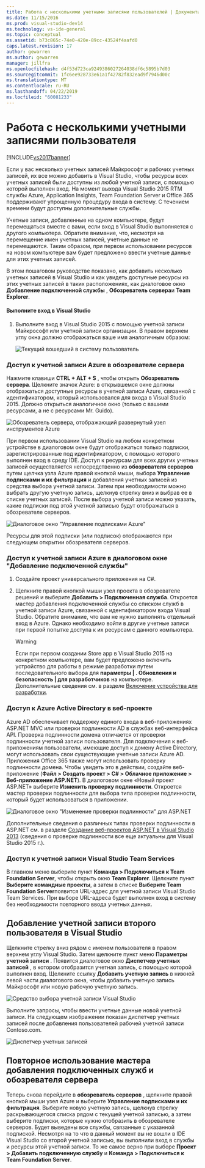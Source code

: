 ```yaml
---
title: Работа с несколькими учетными записями пользователей | Документы Майкрософт
ms.date: 11/15/2016
ms.prod: visual-studio-dev14
ms.technology: vs-ide-general
ms.topic: conceptual
ms.assetid: b73c865c-74e0-420e-89cc-43524f4aafd0
caps.latest.revision: 17
author: gewarren
ms.author: gewarren
manager: jillfra
ms.openlocfilehash: d4f53d723ca9249386027264038df6c5895b7d03
ms.sourcegitcommit: 1fc6ee928733e61a1f42782f832ead9f7946d00c
ms.translationtype: MT
ms.contentlocale: ru-RU
ms.lasthandoff: 04/22/2019
ms.locfileid: "60081233"
---
```

# <a name="work-with-multiple-user-accounts"></a>Работа с несколькими учетными записями пользователя
[!INCLUDE[vs2017banner](../includes/vs2017banner.md)]

Если у вас несколько учетных записей Майкрософт и рабочих учетных записей, их все можно добавить в Visual Studio, чтобы ресурсы всех учетных записей были доступны из любой учетной записи, с помощью которой выполнен вход. На момент выхода Visual Studio 2015 RTM службы Azure, Application Insights, Team Foundation Server и Office 365 поддерживают упрощенную процедуру входа в систему. С течением времени будут доступны дополнительные службы.  
  
 Учетные записи, добавленные на одном компьютере, будут перемещаться вместе с вами, если вход в Visual Studio выполняется с другого компьютера. Обратите внимание, что, несмотря на перемещение имен учетных записей, учетные данные не перемещаются. Таким образом, при первом использовании ресурсов на новом компьютере вам будет предложено ввести учетные данные для этих учетных записей.  
  
 В этом пошаговом руководстве показано, как добавить несколько учетных записей в Visual Studio и как увидеть доступные ресурсы из этих учетных записей в таких расположениях, как диалоговое окно **Добавление подключенной службы** , **Обозреватель сервера**и **Team Explorer**.  
  
#### <a name="sign-in-to-visual-studio"></a>Выполните вход в Visual Studio  
  
1. Выполните вход в Visual Studio 2015 с помощью учетной записи Майкрософт или учетной записи организации. В правом верхнем углу окна должно отображаться ваше имя аналогичным образом:  
  
     ![Текущий вошедший в систему пользователь](../ide/media/vs2015-username.png "Имя_пользователя_VS2015")  
  
### <a name="access-your-azure-account-in-server-explorer"></a>Доступ к учетной записи Azure в обозревателе сервера  
 Нажмите клавиши **CTRL + ALT + S** , чтобы открыть **Обозреватель сервера**. Щелкните значок Azure: в открывшемся окне должны отображаться доступные ресурсы в учетной записи Azure, связанной с идентификатором, который использовался для входа в Visual Studio 2015. Должно открыться аналогичное окно (только с вашими ресурсами, а не с ресурсами Mr. Guido).  
  
 ![Обозреватель сервера, отображающий развернутый узел инструментов Azure](../ide/media/vs2015-serverexplorer.png "Обозреватель_сервера_VS2015_")  
  
 При первом использовании Visual Studio на любом конкретном устройстве в диалоговом окне будут отображаться только подписки, зарегистрированные под идентификатором, с помощью которого выполнен вход в среду IDE. Доступ к ресурсам для всех других учетных записей осуществляется непосредственно из **обозревателя серверов** путем щелчка узла Azure правой кнопкой мыши, выбора **Управление подписками и их фильтрация** и добавления учетных записей из средства выбора учетной записи. Затем при необходимости можно выбрать другую учетную запись, щелкнув стрелку вниз и выбрав ее в списке учетных записей. После выбора учетной записи можно указать, какие подписки под этой учетной записью будут отображаться в обозревателе серверов.  
  
 ![Диалоговое окно "Управление подписками Azure"](../ide/media/vs2015-manage-subs.png "управление_подписками_vs2015")  
  
 Ресурсы для этой подписки (или подписок) отображаются при следующем открытии обозревателя серверов.  
  
### <a name="access-your-azure-account-via-add-connected-service-dialog"></a>Доступ к учетной записи Azure в диалоговом окне "Добавление подключенной службы"  
  
1. Создайте проект универсального приложения на C#.  
  
2. Щелкните правой кнопкой мыши узел проекта в обозревателе решений и выберите **Добавить > Подключенная служба**. Откроется мастер добавления подключенной службы со списком служб в учетной записи Azure, связанной с идентификатором входа Visual Studio. Обратите внимание, что вам не нужно выполнять отдельный вход в Azure. Однако необходимо войти в другие учетные записи при первой попытке доступа к их ресурсам с данного компьютера.  
  
    > [!WARNING]
    >  Если при первом создании Store app в Visual Studio 2015 на конкретном компьютере, вам будет предложено включить устройство для работы в режиме разработки путем последовательного выбора для **параметры &#124; . Обновления и безопасность &#124; для разработчиков** на компьютере. Дополнительные сведения см. в разделе [Включение устройства для разработки](https://msdn.microsoft.com/library/windows/apps/dn706236.aspx).  
  
### <a name="access_azure"></a> Доступ к Azure Active Directory в веб-проекте  
 Azure AD обеспечивает поддержку единого входа в веб-приложениях ASP.NET MVC или проверки подлинности AD в службах веб-интерфейса API. Проверка подлинности домена отличается от проверки подлинности учетной записи пользователя. Для подключения к веб-приложениям пользователи, имеющие доступ к домену Active Directory, могут использовать свои существующие учетные записи Azure AD. Приложения Office 365 также могут использовать проверку подлинности домена. Чтобы увидеть это в действии, создайте веб-приложение (**Файл > Создать проект > C# > Облачное приложение > Веб-приложение ASP.NET**). В диалоговом окне «Новый проект ASP.NET» выберите **Изменить проверку подлинности**. Откроется мастер проверки подлинности для выбора типа проверки подлинности, который будет использоваться в приложении.  
  
 ![Диалоговое окно "Изменение проверки подлинности" для ASP.NET](../ide/media/vs2015-change-authentication.png "изменение_проверки_подлинности_VS2015")  
  
 Дополнительные сведения о различных типах проверки подлинности в ASP.NET см. в разделе [Создание веб-проектов ASP.NET в Visual Studio 2013](http://www.asp.net/visual-studio/overview/2013/creating-web-projects-in-visual-studio#orgauth) (сведения о проверке подлинности все еще актуальны для Visual Studio 2015 г.).  
  
### <a name="access-your-visual-studio-team-services-account"></a>Доступ к учетной записи Visual Studio Team Services  
 В главном меню выберите пункт **Команда > Подключиться к Team Foundation Server**, чтобы открыть окно **Team Explorer**. Щелкните пункт **Выберите командные проекты**, а затем в списке **Выберите Team Foundation Server**появится URL-адрес для учетной записи Visual Studio Team Services. При выборе URL-адреса будет выполнен вход в систему без необходимости повторного ввода учетных данных.  
  
## <a name="add-a-second-user-account-to-visual-studio"></a>Добавление учетной записи второго пользователя в Visual Studio  
 Щелкните стрелку вниз рядом с именем пользователя в правом верхнем углу Visual Studio. Затем щелкните пункт меню **Параметры учетной записи** . Появится диалоговое окно **Диспетчер учетных записей** , в котором отобразится учетная запись, с помощью которой выполнен вход. Щелкните ссылку **Добавить учетную запись** в нижней левой части диалогового окна, чтобы добавить учетную запись Майкрософт или новую рабочую учетную запись.  
  
 ![Средство выбора учетной записи Visual Studio](../ide/media/vs2015-acct-picker.png "средство_выбора_учетной_записи_VS2015")  
  
 Выполните запросы, чтобы ввести учетные данные новой учетной записи. На следующем изображении показан диспетчер учетных записей после добавления пользователей рабочей учетной записи Contoso.com.  
  
 ![Диспетчер учетных записей](../ide/media/vs2015-accountmanager.gif "диспетчер_учетных_записей_VS2015")  
  
## <a name="revisit-the-add-connected-services-wizard-and-server-explorer"></a>Повторное использование мастера добавления подключенных служб и обозревателя сервера  
 Теперь снова перейдите в **обозреватель серверов** , щелкните правой кнопкой мыши узел Azure и выберите **Управление подписками и их фильтрация**. Выберите новую учетную запись, щелкнув стрелку раскрывающегося списка рядом с текущей учетной записью, а затем выберите подписки, которые нужно отобразить в обозревателе серверов. Будет выведены все службы, связанные с указанной подпиской. Несмотря на то что в данный момент вы не вошли в IDE Visual Studio со второй учетной записью, вы выполнили вход в службы и ресурсы этой учетной записи. То же самое верно при выборе **Проект > Добавить подключенную службу** и **Команда > Подключиться к Team Foundation Server**.
